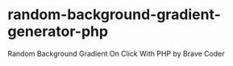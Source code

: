 # random-background-gradient-generator-php
Random Background Gradient On Click With PHP by Brave Coder
